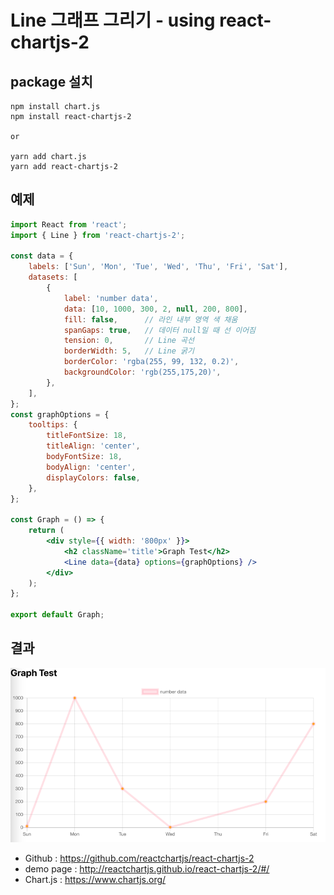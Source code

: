 # Line 그래프 그리기 - using react-chartjs-2

## package 설치
```
npm install chart.js
npm install react-chartjs-2

or

yarn add chart.js
yarn add react-chartjs-2
```

## 예제
```jsx
import React from 'react';
import { Line } from 'react-chartjs-2';

const data = {
    labels: ['Sun', 'Mon', 'Tue', 'Wed', 'Thu', 'Fri', 'Sat'],
    datasets: [
        {
            label: 'number data',
            data: [10, 1000, 300, 2, null, 200, 800],
            fill: false,      // 라인 내부 영역 색 채움
            spanGaps: true,   // 데이터 null일 때 선 이어짐
            tension: 0,       // Line 곡선
            borderWidth: 5,   // Line 굵기
            borderColor: 'rgba(255, 99, 132, 0.2)',
            backgroundColor: 'rgb(255,175,20)',
        },
    ],
};
const graphOptions = {
    tooltips: {
        titleFontSize: 18,
        titleAlign: 'center',
        bodyFontSize: 18,
        bodyAlign: 'center',
        displayColors: false,
    },
};

const Graph = () => {
    return (
        <div style={{ width: '800px' }}>
            <h2 className='title'>Graph Test</h2>
            <Line data={data} options={graphOptions} />
        </div>
    );
};

export default Graph;

```

## 결과
![graph](.%5B20210127%5D_react-chartjs-2_images/12bbf57a.png)

- Github : https://github.com/reactchartjs/react-chartjs-2
- demo page : http://reactchartjs.github.io/react-chartjs-2/#/
- Chart.js : https://www.chartjs.org/
